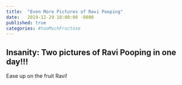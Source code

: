 ```yaml
---
title:  "Even More Pictures of Ravi Pooping"
date:   2019-12-29 18:00:00 -0800
published: true
categories: #tooMuchFructose
---
```


## Insanity: Two pictures of Ravi Pooping in one day!!!

Ease up on the fruit Ravi!
